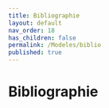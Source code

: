 ```yaml
---
title: Bibliographie
layout: default
nav_order: 18
has_children: false
permalink: /Modeles/biblio
published: true
---
```

# Bibliographie